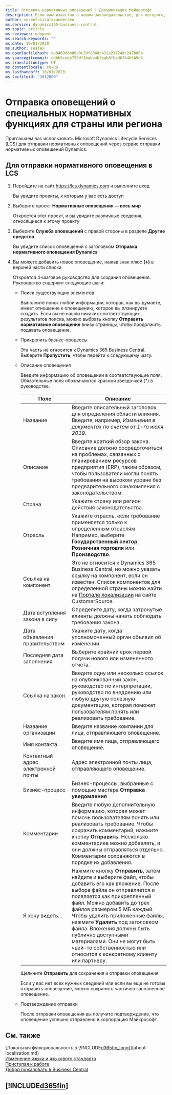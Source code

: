 ```yaml
---
title: Отправка нормативных оповещений | Документация Майкрософт
description: Если вам известно о новом законодательстве, для которого, по вашему мнению, требуется функциональная поддержка в Business Central, вы можете с помощью этого руководства отправить нормативное оповещение рабочей группе продукта.
author: sorenfriisalexandersen
ms.service: dynamics365-business-central
ms.topic: article
ms.reviewer: edupont
ms.search.keywords: ''
ms.date: 10/01/2020
ms.author: soalex
ms.openlocfilehash: da0469ddb00e0c29fc04dc421a21724dc247b80b
ms.sourcegitcommit: ddbb5cede750df1baba4b3eab8fbed6744b5b9d6
ms.translationtype: HT
ms.contentlocale: ru-RU
ms.lasthandoff: 10/01/2020
ms.locfileid: "3912800"
---
```

# <a name="submit-alerts-about-countryregion-specific-regulatory-features"></a>Отправка оповещений о специальных нормативных функциях для страны или региона

Приглашаем вас использовать Microsoft Dynamics Lifecycle Services (LCS) для отправки нормативных оповещений через сервис отправки нормативных оповещений Dynamics.  

## <a name="to-submit-a-regulatory-alert-in-lcs"></a>Для отправки нормативного оповещения в LCS

1. Перейдите на сайт https://lcs.dynamics.com и выполните вход  

    Вы увидите проекты, к которым у вас есть доступ

2. Выберите проект **Нормативные оповещения — весь мир**

    Откроется этот проект, и вы увидите различные сведения, относящиеся к этому проекту

3. Выберите **Служба оповещений** с правой стороны в разделе **Другие средства**

    Вы увидите список оповещений с заголовком **Отправка нормативного оповещения Dynamics**

4. Вы можете добавить новое оповещение, нажав знак плюс **(+)** в верхней части списка

    Откроется 4-шаговое руководство для создания оповещения. Руководство содержит следующие шаги:
    - Поиск существующих элементов

        Выполните поиск любой информации, которая, как вы думаете, имеет отношение к оповещению, которое вы планируете создать. Если вы не нашли никаких соответствующих результатов поиска, можно выбрать кнопку **Отправить нормативное оповещение** внизу страницы, чтобы продолжить подавать оповещение.
    - Прикрепить бизнес-процессы

        Эта часть не относится к Dynamics 365 Business Central. Выберите **Пропустить**, чтобы перейти к следующему шагу.
    - Описание оповещения

        Введите информацию об оповещении в соответствующие поля. Обязательные поля обозначаются красной звездочкой (\*) в руководстве.

        |Поле        |Описание                               |
        |-------------|------------------------------------------|
        |Название  | Введите описательный заголовок для определения области влияния. Введите, например, *Изменения в документах по счетам от 1-го июля 2019*. |
        |Описание  | Введите краткий обзор закона. Описание должно сосредоточиться на проблемах, связанных с планированием ресурсов предприятия (ERP), таким образом, чтобы пользователи могли понять требования на высоком уровне без предварительного ознакомления с законодательством.|
        |Страна  | Укажите страну или регион действия законодательства.|
        |Отрасль| Укажите отрасль, если требование применяется только к определенным отраслям. Например, выберите **Государственный сектор**, **Розничная торговля** или **Производство**.|
        |Ссылка на компонент  | Это не относится к Dynamics 365 Business Central, но можно указать ссылку на компонент, если он известен. Список компонентов для определенной страны можно найти на [Портале локализации](https://mbs.microsoft.com/customersource/global/ax/support/support-news/GFMLocalizationPortalMC) на сайте CustomerSource. |
        |Дата вступления закона в силу  | Определите дату, когда затронутые клиенты должны начать соблюдать требования закона.|
        |Дата объявления правительством  | Укажите дату, когда уполномоченный орган объявил об изменении.|
        |Последняя дата заполнения  | Выберите крайний срок первой подачи нового или измененного отчета.|
        |Ссылка на закон  | Введите одну или несколько ссылок на опубликованный закон, руководство по интерпретации, руководство по внедрению или любую другую полезную документацию, которая поможет пользователям понять или реализовать требование.|
        |Название организации  | Введите название компании для лица, отправляющего оповещение.|
        |Имя контакта  | Введите имя лица, отправляющего оповещение. |
        |Контактный адрес электронной почты  | Адрес электронной почты лица, отправляющего оповещение.|
        |Бизнес-процесс  | Бизнес-процессы, выбранные с помощью мастера **Отправка уведомления**|
        |Комментарии  | Введите любую дополнительную информацию, которая может помочь пользователям понять или реализовать требование. Чтобы сохранить комментарий, нажмите кнопку **Отправить**. Несколько комментариев можно добавлять, и они должны отправляться отдельно. Комментарии сохраняются в порядке их добавления. |
        |Я хочу видеть...  | Нажмите кнопку **Отправить**, затем найдите и выберите файл, чтобы добавить его как вложение. После выбора файла он отправляется и появляется как прикрепленный файл. Можно добавить до трех файлов размером 5 МБ каждый. Чтобы удалить приложенные файлы, нажмите **Удалить** под заголовком файла. Вложения должны быть публично доступными материалами. Они не могут быть чьей-то собственностью или относится к конкретному клиенту или партнеру.|

        Щелкните **Отправить** для сохранения и отправки оповещения.

        Если у вас нет всех нужных сведений или если вы еще не готовы отправить оповещение, можно сохранить частично заполненное оповещение.

    - Подтверждение отправки

      После отправки оповещения вы получите подтверждение, что оповещение успешно отправлено в корпорацию Майкрософт.

## <a name="see-also"></a>См. также

[Локальная функциональность в [!INCLUDE[d365fin_long](includes/d365fin_long_md.md)]](about-localization.md)  
[Изменение языка и языкового стандарта](about-locale-language.md)  
[Приступая к работе](product-get-started.md)  
[Добро пожаловать в Business Central](index.md)  

## [!INCLUDE[d365fin](includes/free_trial_md.md)]  
